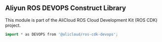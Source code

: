 ## Aliyun ROS DEVOPS Construct Library

This module is part of the AliCloud ROS Cloud Development Kit (ROS CDK) project.

```go
import * as DEVOPS from '@alicloud/ros-cdk-devops';
```
